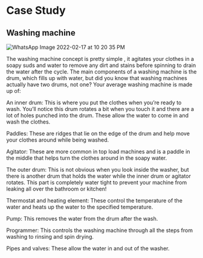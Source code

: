# Case Study

## Washing machine


![WhatsApp Image 2022-02-17 at 10 20 35 PM](https://user-images.githubusercontent.com/46968025/154533191-94c984a7-e74b-4826-8643-8ddd91f97d08.jpeg)

The washing machine concept is pretty simple , it agitates your clothes in a soapy suds and water to remove any dirt and stains before spinning to drain the water after the cycle. The main components of a washing machine is the drum, which fills up with water, but did you know that washing machines actually have two drums, not one? Your average washing machine is made up of: 

An inner drum: This is where you put the clothes when you’re ready to wash. You’ll notice this drum rotates a bit when you touch it and there are a lot of holes punched into the drum. These allow the water to come in and wash the clothes. 

Paddles: These are ridges that lie on the edge of the drum and help move your clothes around while being washed. 

Agitator: These are more common in top load machines and is a paddle in the middle that helps turn the clothes around in the soapy water. 

The outer drum: This is not obvious when you look inside the washer, but there is another drum that holds the water while the inner drum or agitator rotates. This part is completely water tight to prevent your machine from leaking all over the bathroom or kitchen! 

Thermostat and heating element: These control the temperature of the water and heats up the water to the specified temperature. 

Pump: This removes the water from the drum after the wash. 

Programmer: This controls the washing machine through all the steps from washing to rinsing and spin drying. 

Pipes and valves: These allow the water in and out of the washer.
